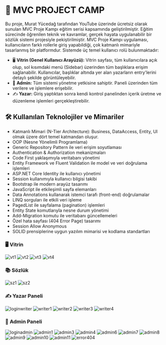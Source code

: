 # 📘 **MVC PROJECT CAMP**
Bu proje, Murat Yücedağ tarafından YouTube üzerinde ücretsiz olarak sunulan MVC Proje Kampı eğitim serisi kapsamında geliştirilmiştir. Eğitim sürecinde öğrenilen teknik ve kavramlar, gerçek hayata uygulanabilir bir sözlük sistemi projesiyle pekiştirilmiştir.
MVC Proje Kampı uygulaması, kullanıcıların farklı rollerle giriş yapabildiği, çok katmanlı mimariyle tasarlanmış bir platformdur. Sistemde üç temel kullanıcı rolü bulunmaktadır:
- 🖥️ **Vitrin (Genel Kullanıcı Arayüzü):** Vitrin sayfası, tüm kullanıcılara açık olup, sol kısımdaki menü (Sidebar) üzerinden tüm başlıklara erişim sağlanabilir. Kullanıcılar, başlıklar altında yer alan yazarların entry'lerini detaylı şekilde görüntüleyebilir.
- 🔑 **Admin:** Tüm sistemi yönetme yetkisine sahiptir. Paneli üzerinden tüm verilere ve işlemlere erişebilir.
- ✍️ **Yazar:** Giriş yaptıktan sonra kendi kontrol panelinden içerik üretme ve düzenleme işlemleri gerçekleştirebilir.

## 🛠️ **Kullanılan Teknolojiler ve Mimariler**
* Katmanlı Mimari (N-Tier Architecture): Business, DataAccess, Entity, UI olmak üzere dört temel katmandan oluşur.
* OOP (Nesne Yönelimli Programlama)
* Generic Repository Pattern ile veri erişim soyutlaması
* Authentication & Authorization mekanizmaları
* Code First yaklaşımıyla veritabanı yönetimi
* Entity Framework ve Fluent Validation ile model ve veri doğrulama işlemleri
* ASP.NET Core Identity ile kullanıcı yönetimi
* Session kullanımıyla kullanıcı bilgisi takibi
* Bootstrap ile modern arayüz tasarımı
* JavaScript ile etkileşimli sayfa elemanları
* Data Annotations kullanarak istemci tarafı (front-end) doğrulamalar
* LINQ sorguları ile etkili veri işleme
* PagedList ile sayfalama (pagination) işlemleri
* Entity State komutlarıyla nesne durum yönetimi
* Add-Migration komutu ile veritabanı güncellemeleri
* Özel hata sayfası (404 Error Page) tasarımı
* Session Allow Anonymous
* SOLID prensiplerine uygun yazılım mimarisi ve kodlama standartları

### 🖥️ **Vitrin**
![vt1](https://github.com/user-attachments/assets/914d0685-f5b5-4288-9f0b-a9229975bf0b)
![vt2](https://github.com/user-attachments/assets/4f475348-5c18-4667-9bcc-929403693e24)
![vt3](https://github.com/user-attachments/assets/bc2a89e1-e1c3-46af-a496-4f7f42e467f6)
![vt4](https://github.com/user-attachments/assets/052e2ef9-06d7-4aee-9273-0001df8e3e8f)

### 📚 **Sözlük**
![sz1](https://github.com/user-attachments/assets/17cea27c-75cf-4d11-b2ce-a6b488fd5b63)
![sz2](https://github.com/user-attachments/assets/9b8b2113-2cff-45e6-8b95-d9740d82f1a2)

### ✍️ **Yazar Paneli**
![loginwriter](https://github.com/user-attachments/assets/6e80474e-8966-4221-807b-83946bb8d3fa)
![writer1](https://github.com/user-attachments/assets/68ca8ccf-ce96-4e37-a16c-6665c61dd93c)
![writer2](https://github.com/user-attachments/assets/fbbdaadf-c081-49b6-98a6-2c71753dc581)
![writer3](https://github.com/user-attachments/assets/7da1604c-298c-44f9-835f-9d8fa7df29fb)
![writer4](https://github.com/user-attachments/assets/96e76415-885e-4ba4-83bb-35d760953493)

### 🔐 **Admin Paneli**
![loginadmin](https://github.com/user-attachments/assets/3ebf44e2-36c6-44d9-bf73-07e7ec047450)
![admin1](https://github.com/user-attachments/assets/dd4ece10-e566-44e1-96f0-bed0b539aa1d)
![admin3](https://github.com/user-attachments/assets/39786310-b522-443d-a572-aaa71563fcc0)
![admin4](https://github.com/user-attachments/assets/d3d4c03f-d02c-49dc-8729-7dd54a4f9404)
![admin6](https://github.com/user-attachments/assets/67fb73b1-84d7-4d13-83ba-1d35890988d9)
![admin7](https://github.com/user-attachments/assets/74805da9-f0ac-4831-8291-3060c446d49d)
![admin8](https://github.com/user-attachments/assets/179b6b98-9bf4-4608-bb80-51080caaa02f)
![admin9](https://github.com/user-attachments/assets/d956af9d-ade9-4f01-bedc-d91aaa8bcb7d)
![admin10](https://github.com/user-attachments/assets/fffe9c86-80d4-4238-928d-40ef3bc3e563)
![admin11](https://github.com/user-attachments/assets/77eef6a4-68a9-44fa-9c14-2a9e8d14ab3b)
![error404](https://github.com/user-attachments/assets/ed3fc5bc-e4b6-4657-a258-c7d55c92a8f7)
